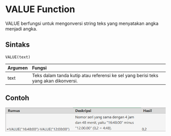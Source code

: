 # VALUE Function

VALUE berfungsi untuk mengonversi string teks yang menyatakan angka menjadi angka.

## Sintaks

```text
VALUE(text)
```

| Argumen | Fungsi |
| :--- | :--- |
| text | Teks dalam tanda kutip atau referensi ke sel yang berisi teks yang akan dikonversi. |

## Contoh

![](../.gitbook/assets/image%20%281%29.png)

